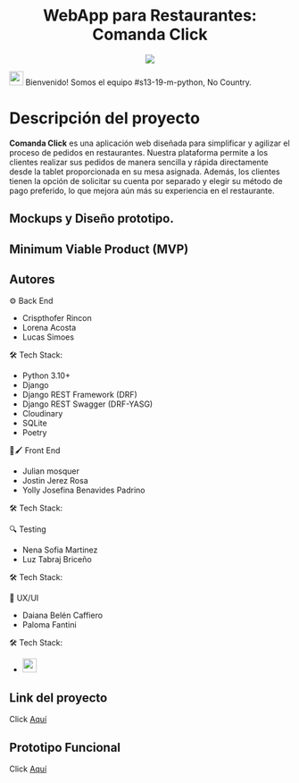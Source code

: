 <h1 align = "center">WebApp para Restaurantes: Comanda Click</h1>
<p align="center">
<img src="https://github.com/No-Country/c-14-31-n-java-react/assets/79483909/26f4e12a-1600-4f55-84fc-e026144f3f1c" style="max-width: 100%; display: inline-block;"/>
</p>

<img src="https://github.com/No-Country/s13-19-m-python/assets/79483909/d88e1355-cfc0-4c46-9dfb-ef369ed3bba6" width="25" height="25"> Bienvenido! Somos el equipo #s13-19-m-python, No Country. 
# Descripción del proyecto 
**Comanda Click** es una aplicación web diseñada para simplificar y agilizar el proceso de pedidos en restaurantes. Nuestra plataforma permite a los clientes realizar sus pedidos de manera sencilla y rápida directamente desde la tablet proporcionada en su mesa asignada. Además, los clientes tienen la opción de solicitar su cuenta por separado y elegir su método de pago preferido, lo que mejora aún más su experiencia en el restaurante.

## Mockups y Diseño prototipo.

## Minimum Viable Product (MVP)

## **Autores**

⚙️ Back End
+ Crispthofer Rincon 
+ Lorena Acosta
+ Lucas Simoes
  
🛠️ Tech Stack:
+ Python 3.10+
+ Django
+ Django REST Framework (DRF)
+ Django REST Swagger (DRF-YASG)
+ Cloudinary
+ SQLite
+ Poetry

🎨🖌️ Front End
+ Julian mosquer 
+ Jostin Jerez Rosa 
+ Yolly Josefina Benavides Padrino
  
🛠️ Tech Stack:

🔍 Testing
+ Nena Sofia Martinez 
+ Luz  Tabraj Briceño
  
🛠️ Tech Stack:

🎨 UX/UI
+ Daiana Belén Caffiero 
+ Paloma Fantini
  
🛠️ Tech Stack:
+ <img src="https://github.com/No-Country/s13-19-m-python/assets/79483909/254d72f6-335f-4d69-a8dc-da3d26d32ac4" width="25" height="25">

## Link del proyecto

Click [Aquí](https://frontend-simu-restaurante.vercel.app/)

## **Prototipo Funcional**

Click [Aquí](https://www.figma.com/proto/TM4OkuLCpHiDfDZz4GGIey/NoCountry?page-id=107%3A1102&type=design&node-id=433-2121&viewport=6246%2C-7459%2C0.5&t=xeP4oOxvluuHQzXZ-1&scaling=scale-down&starting-point-node-id=384%3A3129&mode=design)


